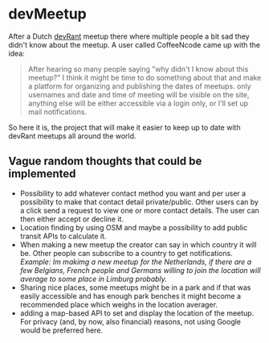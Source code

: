 # devMeetup

After a Dutch [devRant](https://devrant.com/) meetup there where multiple people a bit sad they didn't know about the meetup. A user called CoffeeNcode came up with the idea:
> After hearing so many people saying "why didn't I know about this meetup?" I think it might be time to do something about that and make a platform for organizing and publishing the dates of meetups. only usernames and date and time of meeting will be visible on the site, anything else will be either accessible via a login only, or I'll set up mail notifications.

So here it is, the project that will make it easier to keep up to date with devRant meetups all around the world.

## Vague random thoughts that could be implemented
- Possibility to add whatever contact method you want and per user a possibility to make that contact detail private/public. Other users can by a click send a request to view one or more contact details. The user can then either accept or decline it.
- Location finding by using OSM and maybe a possibility to add public transit APIs to calculate it.
- When making a new meetup the creator can say in which country it will be. Other people can subscribe to a country to get notifications.  
_Example: Im makimg a new meetup for the Netherlands, if there are a few Belgians, French people and Germans willing to join the location will average to some place in Limburg probably._
- Sharing nice places, some meetups might be in a park and if that was easily accessible and has enough park benches it might become a recommended place which weighs in the location averager.
- adding a map-based API to set and display the location of the meetup. For privacy (and, by now, also financial) reasons, not using Google would be preferred here.

